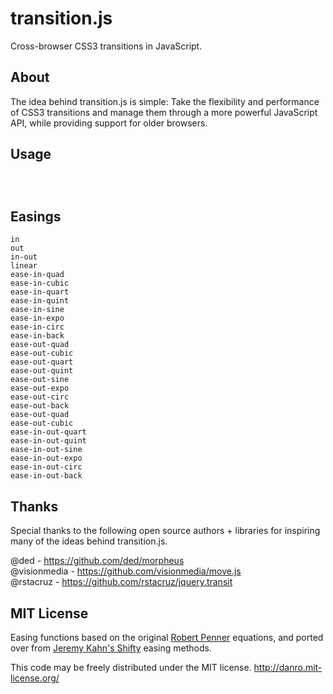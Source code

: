 # transition.js

Cross-browser CSS3 transitions in JavaScript.

## About

The idea behind transition.js is simple: Take the flexibility and performance of CSS3 transitions and manage them through a more powerful JavaScript API, while providing support for older browsers.

## Usage

```js




```

## Easings

```
in
out
in-out
linear
ease-in-quad
ease-in-cubic
ease-in-quart
ease-in-quint
ease-in-sine
ease-in-expo
ease-in-circ
ease-in-back
ease-out-quad
ease-out-cubic
ease-out-quart
ease-out-quint
ease-out-sine
ease-out-expo
ease-out-circ
ease-out-back
ease-out-quad
ease-out-cubic
ease-in-out-quart
ease-in-out-quint
ease-in-out-sine
ease-in-out-expo
ease-in-out-circ
ease-in-out-back
```

## Thanks

Special thanks to the following open source authors + libraries for inspiring many of the ideas behind transition.js.

@ded - https://github.com/ded/morpheus  
@visionmedia - https://github.com/visionmedia/move.js  
@rstacruz - https://github.com/rstacruz/jquery.transit  


## MIT License 

Easing functions based on the original [Robert Penner](https://raw.github.com/danro/easing-js/master/LICENSE) equations, and ported over from [Jeremy Kahn's Shifty](https://github.com/jeremyckahn/shifty/) easing methods.

This code may be freely distributed under the MIT license.
http://danro.mit-license.org/
